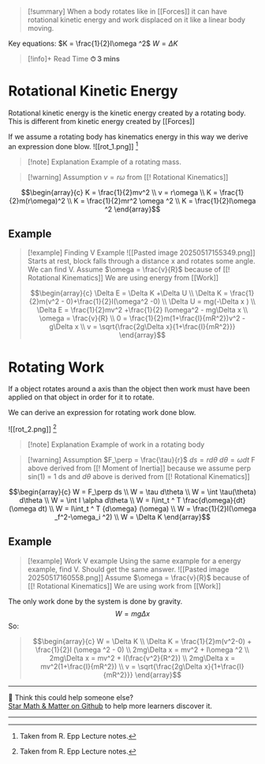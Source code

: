 
>[!summary]
When a body rotates like in [[Forces]] it can have rotational kinetic energy and work displaced on it like a linear body moving.
>
Key equations:
$K = \frac{1}{2}I\omega ^2$
$W = \Delta K$

>[!info]+ Read Time
**⏱ 3 mins**
# Rotational Kinetic Energy
Rotational kinetic energy is the kinetic energy created by a rotating body. 
This is different from kinetic energy created by [[Forces]]

If we assume a rotating body has kinematics energy in this way we derive an expression done blow.
![[rot_1.png]]
[^1]
>[!note] Explanation
Example of a rotating mass.

>[!warning] Assumption 
$v = r\omega$ from [[! Rotational Kinematics]]

$$\begin{array}{c}
K = \frac{1}{2}mv^2 \\ 
v = r\omega \\ 
K = \frac{1}{2}m(r\omega)^2 \\ 
K = \frac{1}{2}mr^2 \omega ^2 \\
K = \frac{1}{2}I\omega ^2 
\end{array}$$

## Example

>[!example] Finding V Example
![[Pasted image 20250517155349.png]]
Starts at rest, block falls through a distance x and rotates some angle. We can find V.
Assume $\omega = \frac{v}{R}$ because of [[! Rotational Kinematics]]
We are using energy from [[Work]]
>
>$$\begin{array}{c}
\Delta E = \Delta K +\Delta U \\ 
\Delta K = \frac{1}{2}m(v^2 - 0)+\frac{1}{2}I(\omega^2 -0) \\ 
\Delta U = mg(-\Delta x ) \\ 
\Delta E = \frac{1}{2}mv^2 +\frac{1}{2} I\omega^2 - mg\Delta x \\ 
\omega = \frac{v}{R} \\
0 = \frac{1}{2}m(1+\frac{I}{mR^2})v^2 - g\Delta x \\ 
v = \sqrt{\frac{2g\Delta x}{1+\frac{I}{mR^2}}}
\end{array}$$

# Rotating Work
If a object rotates around a axis than the object then work must have been applied on that object in order for it to rotate.

We can derive an expression for rotating work done blow.

![[rot_2.png]]
[^1]
>[!note] Explanation
Example of work in a rotating body

>[!warning] Assumption
$F_\perp = \frac{\tau}{r}$
$ds = rd\theta$ 
> $d\theta = \omega dt$ 
>F above derived from [[! Moment of Inertia]] because we assume perp sin(1) = 1
ds  and $d\theta$ above is derived from [[! Rotational Kinematics]]

$$\begin{array}{c}
W = F_\perp ds \\ 
W = \tau d\theta \\ 
W  = \int \tau(\theta) d\theta \\ 
W = \int I \alpha d\theta \\ 
W = I\int_t ^ T \frac{d\omega}{dt} (\omega dt)  \\ 
W = I\int_t ^ T {d\omega} (\omega)  \\
W = \frac{1}{2}I(\omega _f^2-\omega_i ^2) \\ 
W = \Delta K
\end{array}$$

## Example

>[!example] Work V example 
Using the same example for a energy example, find V. Should get the same answer.
![[Pasted image 20250517160558.png]]
Assume $\omega = \frac{v}{R}$ because of [[! Rotational Kinematics]]
We are using work from [[Work]]
>
>
The only work done by the system is done by gravity.
$$W = mg\Delta x$$ So:
>$$\begin{array}{c}
W = \Delta K \\ 
\Delta K = \frac{1}{2}m(v^2-0) + \frac{1}{2}I (\omega ^2 - 0) \\ 
2mg\Delta x = mv^2 + I\omega ^2 \\ 
2mg\Delta x = mv^2 + I(\frac{v^2}{R^2}) \\ 
2mg\Delta x = mv^2(1+\frac{I}{mR^2}) \\ 
v = \sqrt{\frac{2g\Delta x}{1+\frac{I}{mR^2}}}
\end{array}$$

[^1]: Taken from R. Epp Lecture notes.

---

🧪 Think this could help someone else?  
[Star Math & Matter on Github](https://github.com/rajeevphysics/Obsidan-MathMatter) to help more learners discover it.

---
